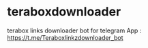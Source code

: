 # teraboxdownloader
terabox links downloader bot for telegram App : https://t.me/Teraboxlinkzdownloader_bot
